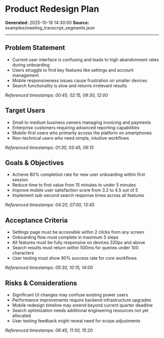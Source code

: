 # Product Redesign Plan

**Generated:** 2025-10-16 14:30:00
**Source:** examples/meeting_transcript_segments.json

---

## Problem Statement

- Current user interface is confusing and leads to high abandonment rates during onboarding
- Users struggle to find key features like settings and account management
- Mobile responsiveness issues cause frustration on smaller devices
- Search functionality is slow and returns irrelevant results

*Referenced timestamps: 00:45, 02:15, 08:30, 12:00*

## Target Users

- Small to medium business owners managing invoicing and payments
- Enterprise customers requiring advanced reporting capabilities
- Mobile-first users who primarily access the platform on smartphones
- Non-technical users who need simple, intuitive workflows

*Referenced timestamps: 01:30, 03:45, 09:15*

## Goals & Objectives

- Achieve 80% completion rate for new user onboarding within first session
- Reduce time to first value from 15 minutes to under 5 minutes
- Improve mobile user satisfaction score from 3.2 to 4.5 out of 5
- Implement sub-second search response times across all features

*Referenced timestamps: 04:20, 07:00, 13:45*

## Acceptance Criteria

- Settings page must be accessible within 2 clicks from any screen
- Onboarding flow must complete in maximum 5 steps
- All features must be fully responsive on devices 320px and above
- Search results must return within 500ms for queries under 100 characters
- User testing must show 90% success rate for core workflows

*Referenced timestamps: 05:30, 10:15, 14:00*

## Risks & Considerations

- Significant UI changes may confuse existing power users
- Performance improvements require backend infrastructure upgrades
- Mobile redesign timeline may extend beyond current quarter deadline
- Search optimization needs additional engineering resources not yet allocated
- User testing feedback might reveal need for scope adjustments

*Referenced timestamps: 06:45, 11:30, 15:20*

